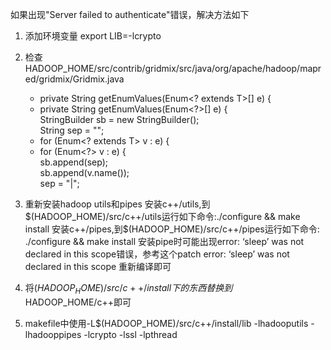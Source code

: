 如果出现"Server failed to authenticate"错误，解决方法如下

1. 添加环境变量
export LIB=-lcrypto

2. 检查HADOOP_HOME/src/contrib/gridmix/src/java/org/apache/hadoop/mapred/gridmix/Gridmix.java
    
    -  private <T> String getEnumValues(Enum<? extends T>[] e) {  
    +  private String getEnumValues(Enum<?>[] e) {  
         StringBuilder sb = new StringBuilder();  
        String sep = "";  
    -    for (Enum<? extends T> v : e) {  
    +    for (Enum<?> v : e) {  
           sb.append(sep);  
        sb.append(v.name());  
         sep = "|";  

3. 重新安装hadoop utils和pipes
安装c++/utils,到$(HADOOP_HOME)/src/c++/utils运行如下命令:./configure && make install
安装c++/pipes,到$(HADOOP_HOME)/src/c++/pipes运行如下命令: ./configure && make install
安装pipe时可能出现error: ‘sleep’ was not declared in this scope错误，参考这个patch
error: ‘sleep’ was not declared in this scope
重新编译即可 

4. 将$(HADOOP_HOME)/src/c++/install下的东西替换到$HADOOP_HOME/c++即可

5. makefile中使用-L$(HADOOP_HOME)/src/c++/install/lib -lhadooputils -lhadooppipes -lcrypto -lssl -lpthread

